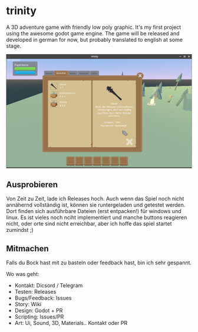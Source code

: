 # trinity
A 3D adventure game with friendly low poly graphic. It's my first project using the awesome godot game engine. The game will be released and developed in german for now, but probably translated to english at some stage.

![Screenshot](screenshot.png "Screenshot 2019-11-06")

## Ausprobieren
Von Zeit zu Zeit, lade ich Releases hoch. Auch wenn das Spiel noch nicht annähernd vollständig ist, können sie runtergeladen und getestet werden. Dort finden sich ausführbare Dateien (erst entpacken!) für windows und linux. Es ist vieles noch nciht implementiert und manche buttons reagieren nicht, oder orte sind nicht erreichbar, aber ich hoffe das spiel startet zumindst ;)

## Mitmachen
Falls du Bock hast mit zu basteln oder feedback hast, bin ich sehr gespannt. 

Wo was geht:
* Kontakt: Dicsord / Telegram
* Testen: Releases
* Bugs/Feedback: Issues
* Story: Wiki
* Design: Godot + PR
* Scripting: Issues/PR
* Art: Ui, Sound, 3D, Materials.. Kontakt oder PR
